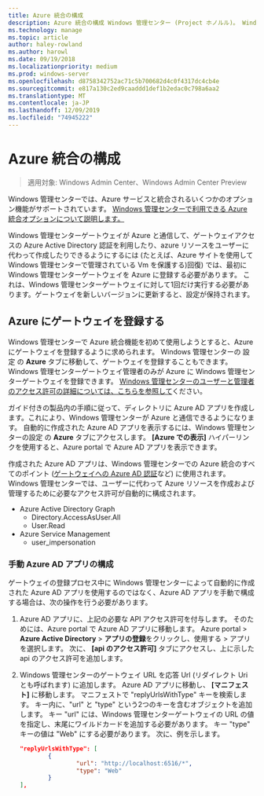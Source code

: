 ```yaml
---
title: Azure 統合の構成
description: Azure 統合の構成 Windows 管理センター (Project ホノルル)。 Windows 管理センターゲートウェイを Azure に接続しています。
ms.technology: manage
ms.topic: article
author: haley-rowland
ms.author: harowl
ms.date: 09/19/2018
ms.localizationpriority: medium
ms.prod: windows-server
ms.openlocfilehash: d8758342752ac71c5b700682d4c0f4317dc4cb4e
ms.sourcegitcommit: e817a130c2ed9caaddd1def1b2edac0c798a6aa2
ms.translationtype: MT
ms.contentlocale: ja-JP
ms.lasthandoff: 12/09/2019
ms.locfileid: "74945222"
---
```

# <a name="configuring-azure-integration"></a>Azure 統合の構成

>適用対象: Windows Admin Center、Windows Admin Center Preview

Windows 管理センターでは、Azure サービスと統合されるいくつかのオプション機能がサポートされています。 [Windows 管理センターで利用できる Azure 統合オプションについて説明します。](../plan/azure-integration-options.md)

Windows 管理センターゲートウェイが Azure と通信して、ゲートウェイアクセスの Azure Active Directory 認証を利用したり、azure リソースをユーザーに代わって作成したりできるようにするには (たとえば、Azure サイトを使用して Windows 管理センターで管理されている Vm を保護する)回復) では、最初に Windows 管理センターゲートウェイを Azure に登録する必要があります。 これは、Windows 管理センターゲートウェイに対して1回だけ実行する必要があります。ゲートウェイを新しいバージョンに更新すると、設定が保持されます。

## <a name="register-your-gateway-with-azure"></a>Azure にゲートウェイを登録する

Windows 管理センターで Azure 統合機能を初めて使用しようとすると、Azure にゲートウェイを登録するように求められます。 Windows 管理センターの 設定 の  **Azure** タブに移動して、ゲートウェイを登録することもできます。 Windows 管理センターゲートウェイ管理者のみが Azure に Windows 管理センターゲートウェイを登録できます。 [Windows 管理センターのユーザーと管理者のアクセス許可の詳細については、こちらを参照して](../configure/user-access-control.md#gateway-access-role-definitions)ください。

ガイド付きの製品内の手順に従って、ディレクトリに Azure AD アプリを作成します。これにより、Windows 管理センターが Azure と通信できるようになります。 自動的に作成された Azure AD アプリを表示するには、Windows 管理センターの設定 の  **Azure** タブにアクセスします。 **[Azure での表示]** ハイパーリンクを使用すると、Azure portal で Azure AD アプリを表示できます。 

作成された Azure AD アプリは、Windows 管理センターでの Azure 統合のすべてのポイント ([ゲートウェイへの Azure AD 認証](../configure/user-access-control.md#azure-active-directory)など) に使用されます。 Windows 管理センターでは、ユーザーに代わって Azure リソースを作成および管理するために必要なアクセス許可が自動的に構成されます。

- Azure Active Directory Graph
    - Directory.AccessAsUser.All
    - User.Read
- Azure Service Management
    - user_impersonation

### <a name="manual-azure-ad-app-configuration"></a>手動 Azure AD アプリの構成

ゲートウェイの登録プロセス中に Windows 管理センターによって自動的に作成された Azure AD アプリを使用するのではなく、Azure AD アプリを手動で構成する場合は、次の操作を行う必要があります。

1. Azure AD アプリに、上記の必要な API アクセス許可を付与します。 そのためには、Azure portal で Azure AD アプリに移動します。 Azure portal > **Azure Active Directory** > **アプリの登録**をクリックし、使用する > アプリを選択します。 次に、 **[api のアクセス許可]** タブにアクセスし、上に示した api のアクセス許可を追加します。
2. Windows 管理センターのゲートウェイ URL を応答 Url (リダイレクト Uri とも呼ばれます) に追加します。 Azure AD アプリに移動し、 **[マニフェスト]** に移動します。 マニフェストで "replyUrlsWithType" キーを検索します。 キー内に、"url" と "type" という2つのキーを含むオブジェクトを追加します。 キー "url" には、Windows 管理センターゲートウェイの URL の値を指定し、末尾にワイルドカードを追加する必要があります。 キー "type" キーの値は "Web" にする必要があります。 次に、例を示します。

    ```json
    "replyUrlsWithType": [
            {
                    "url": "http://localhost:6516/*",
                    "type": "Web"
            }
    ],
    ```
